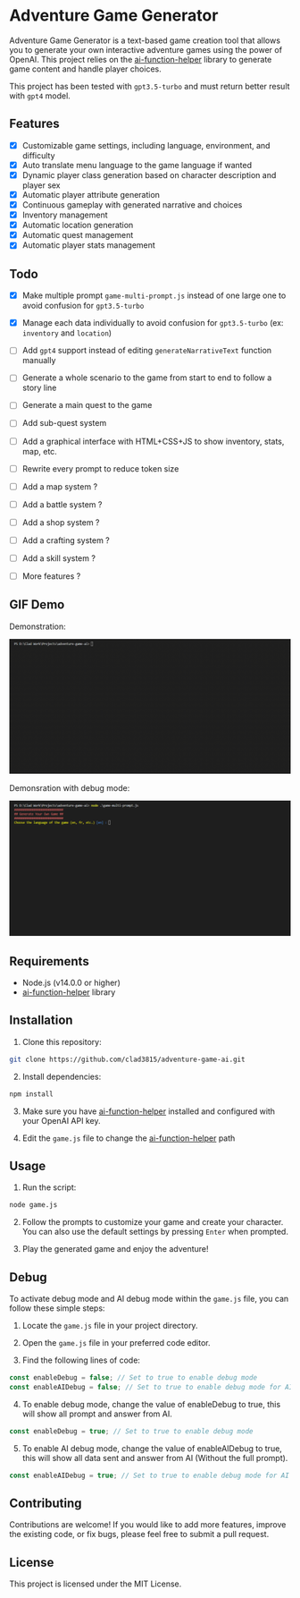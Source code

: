 # Adventure Game Generator

Adventure Game Generator is a text-based game creation tool that allows you to generate your own interactive adventure games using the power of OpenAI. This project relies on the [ai-function-helper](https://github.com/Clad3815/ai-function-helper/) library to generate game content and handle player choices.

This project has been tested with `gpt3.5-turbo` and must return better result with `gpt4` model.

## Features

- [x] Customizable game settings, including language, environment, and difficulty
- [x] Auto translate menu language to the game language if wanted
- [x] Dynamic player class generation based on character description and player sex
- [x] Automatic player attribute generation
- [x] Continuous gameplay with generated narrative and choices
- [x] Inventory management
- [x] Automatic location generation
- [x] Automatic quest management
- [x] Automatic player stats management

## Todo

- [x] Make multiple prompt `game-multi-prompt.js` instead of one large one to avoid confusion for `gpt3.5-turbo`
- [x] Manage each data individually to avoid confusion for `gpt3.5-turbo` (ex: `inventory` and `location`)
- [ ] Add `gpt4` support instead of editing `generateNarrativeText` function manually
- [ ] Generate a whole scenario to the game from start to end to follow a story line
- [ ] Generate a main quest to the game
- [ ] Add sub-quest system
- [ ] Add a graphical interface with HTML+CSS+JS to show inventory, stats, map, etc.
- [ ] Rewrite every prompt to reduce token size
- [ ] Add a map system ?
- [ ] Add a battle system ?
- [ ] Add a shop system ?
- [ ] Add a crafting system ?
- [ ] Add a skill system ?
- [ ] More features ?


## GIF Demo

Demonstration:

![Demo](https://github.com/Clad3815/adventure-game-ai/blob/master/gif/demo.gif)

Demonsration with debug mode:

![Demo Debug](https://github.com/Clad3815/adventure-game-ai/blob/master/gif/demo_debug.gif)


## Requirements

- Node.js (v14.0.0 or higher)
- [ai-function-helper](https://github.com/Clad3815/ai-function-helper/) library


## Installation

1. Clone this repository:

```bash
git clone https://github.com/clad3815/adventure-game-ai.git
```

2. Install dependencies:

```bash
npm install
```

3. Make sure you have [ai-function-helper](https://github.com/Clad3815/ai-function-helper/) installed and configured with your OpenAI API key.

4. Edit the `game.js` file to change the [ai-function-helper](https://github.com/Clad3815/ai-function-helper/) path


## Usage

1. Run the script:

```bash
node game.js
```

2. Follow the prompts to customize your game and create your character. You can also use the default settings by pressing `Enter` when prompted.

3. Play the generated game and enjoy the adventure!

## Debug
To activate debug mode and AI debug mode within the `game.js` file, you can follow these simple steps:

1. Locate the `game.js` file in your project directory.

2. Open the `game.js` file in your preferred code editor.

3. Find the following lines of code:

```javascript
const enableDebug = false; // Set to true to enable debug mode
const enableAIDebug = false; // Set to true to enable debug mode for AI request/answer

```

4. To enable debug mode, change the value of enableDebug to true, this will show all prompt and answer from AI.

```javascript
const enableDebug = true; // Set to true to enable debug mode
```

5. To enable AI debug mode, change the value of enableAIDebug to true, this will show all data sent and answer from AI (Without the full prompt).

```javascript
const enableAIDebug = true; // Set to true to enable debug mode for AI request/answer
```



## Contributing

Contributions are welcome! If you would like to add more features, improve the existing code, or fix bugs, please feel free to submit a pull request.

## License

This project is licensed under the MIT License.